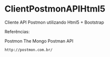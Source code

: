 # ClientPostmonAPIHtml5
Cliente API Postmon utilizando Html5 + Bootstrap

Referências:

Postmon
The Mongo Postman API

```sh
http://postmon.com.br/
```
